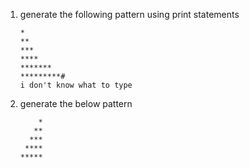 1) generate the following pattern using print statements
    ```
    *
    **
    ***
    ****
    *******
    *********#
    i don't know what to type
    ```

2) generate the below pattern
    ```
        *
       **
      ***
     ****
    *****
    ```
    